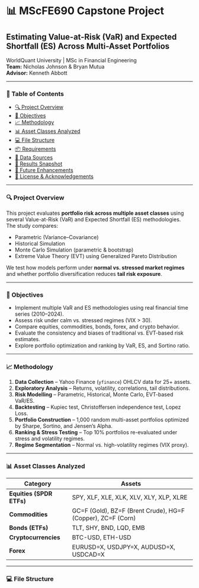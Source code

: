 # 📊 MScFE690 Capstone Project  
## Estimating Value-at-Risk (VaR) and Expected Shortfall (ES) Across Multi-Asset Portfolios  
WorldQuant University | MSc in Financial Engineering  
**Team:** Nicholas Johnson & Bryan Mutua  
**Advisor:** Kenneth Abbott  

---

### 📁 Table of Contents  
- [🔍 Project Overview](#-project-overview)  
- [📌 Objectives](#-objectives)  
- [📈 Methodology](#-methodology)  
- [📊 Asset Classes Analyzed](#-asset-classes-analyzed)  
- [💻 File Structure](#-file-structure)  
- [📦 Requirements](#-requirements)  
- [📎 Data Sources](#-data-sources)  
- [📌 Results Snapshot](#-results-snapshot)  
- [🧠 Future Enhancements](#-future-enhancements)  
- [🔗 License & Acknowledgements](#-license--acknowledgements)  

---

### 🔍 Project Overview  
This project evaluates **portfolio risk across multiple asset classes** using several Value-at-Risk (VaR) and Expected Shortfall (ES) methodologies.  
The study compares:  
- Parametric (Variance–Covariance)  
- Historical Simulation  
- Monte Carlo Simulation (parametric & bootstrap)  
- Extreme Value Theory (EVT) using Generalized Pareto Distribution  

We test how models perform under **normal vs. stressed market regimes** and whether portfolio diversification reduces **tail risk exposure**.  

---

### 📌 Objectives  
- Implement multiple VaR and ES methodologies using real financial time series (2010–2024).  
- Assess risk under calm vs. stressed regimes (VIX > 30).  
- Compare equities, commodities, bonds, forex, and crypto behavior.  
- Evaluate the consistency and biases of traditional vs. EVT-based risk estimates.  
- Explore portfolio optimization and ranking by VaR, ES, and Sortino ratio.  

---

### 📈 Methodology  
1. **Data Collection** – Yahoo Finance (`yfinance`) OHLCV data for 25+ assets.  
2. **Exploratory Analysis** – Returns, volatility, correlations, tail distributions.  
3. **Risk Modelling** – Parametric, Historical, Monte Carlo, EVT-based VaR/ES.  
4. **Backtesting** – Kupiec test, Christoffersen independence test, Lopez Loss.  
5. **Portfolio Construction** – 1,000 random multi-asset portfolios optimized by Sharpe, Sortino, and Jensen’s Alpha.  
6. **Ranking & Stress Testing** – Top 10% portfolios re-evaluated under stress and volatility regimes.  
7. **Regime Segmentation** – Normal vs. high-volatility regimes (VIX proxy).  

---

### 📊 Asset Classes Analyzed  

| Category       | Assets |
|----------------|--------|
| **Equities (SPDR ETFs)** | SPY, XLF, XLE, XLK, XLV, XLY, XLP, XLRE |
| **Commodities** | GC=F (Gold), BZ=F (Brent Crude), HG=F (Copper), ZC=F (Corn) |
| **Bonds (ETFs)** | TLT, SHY, BND, LQD, EMB |
| **Cryptocurrencies** | BTC-USD, ETH-USD |
| **Forex** | EURUSD=X, USDJPY=X, AUDUSD=X, USDCAD=X |  

---

### 💻 File Structure  

